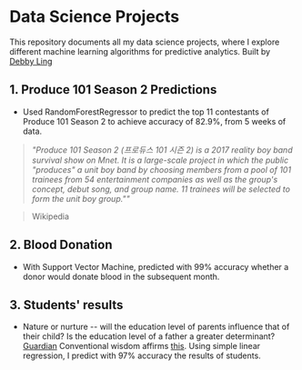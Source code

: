 # Data Science Projects

This repository documents all my data science projects, where I explore different machine learning algorithms for predictive analytics. Built by [Debby Ling](https://www.linkedin.com/in/debby-ling-74944226/)

## 1. Produce 101 Season 2 Predictions
- Used RandomForestRegressor to predict the top 11 contestants of Produce 101 Season 2 to achieve accuracy of 82.9%, from 5 weeks of data.

> *"Produce 101 Season 2 (프로듀스 101 시즌 2) is a 2017 reality boy band survival show on Mnet. It is a large-scale project in which the public "produces" a unit boy band by choosing members from a pool of 101 trainees from 54 entertainment companies as well as the group's concept, debut song, and group name. 11 trainees will be selected to form the unit boy group.""*

> Wikipedia 

## 2. Blood Donation
- With Support Vector Machine, predicted with 99% accuracy whether a donor would donate blood in the subsequent month.

## 3. Students' results
- Nature or nurture -- will the education level of parents influence that of their child? Is the education level of a father a greater determinant? [Guardian](https://www.theguardian.com/society/2014/sep/23/fathers-education-child-success-school) Conventional wisdom affirms [this](https://www.ncbi.nlm.nih.gov/pmc/articles/PMC2853053/). Using simple linear regression, I predict with 97% accuracy the results of students.
